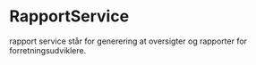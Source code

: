 # RapportService
rapport service står for generering at oversigter og rapporter for forretningsudviklere.
